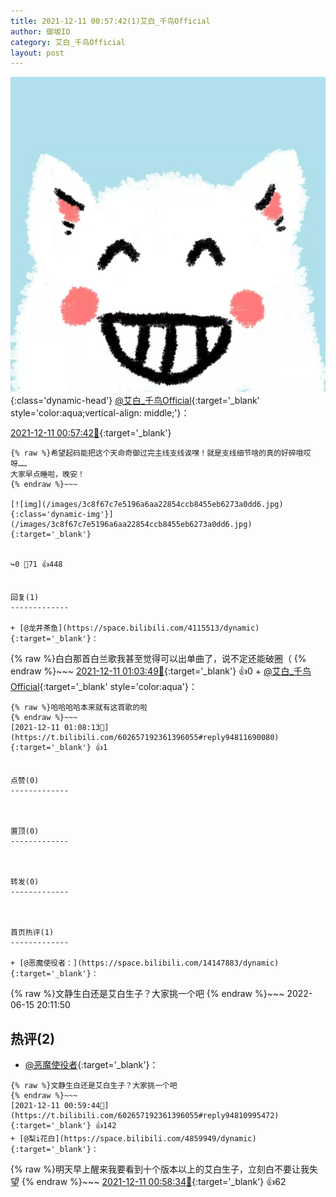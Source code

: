 ```yaml
---
title: 2021-12-11 00:57:42(1)艾白_千鸟Official
author: 御坂IO
category: 艾白_千鸟Official
layout: post
---
```


![img](/images/9ae8b9445fd0665cc014d9080156a45271be73c6.jpg){:class='dynamic-head'}
[@艾白_千鸟Official](https://space.bilibili.com/334537711/dynamic){:target='_blank' style='color:aqua;vertical-align: middle;'}：

[2021-12-11 00:57:42🔗](https://t.bilibili.com/602657192361396055){:target='_blank'}

~~~
{% raw %}希望起码能把这个天命奇御过完主线支线诶嘿！就是支线细节啥的真的好碎哦哎呀……
大家早点睡啦，晚安！
{% endraw %}~~~

[![img](/images/3c8f67c7e5196a6aa22854ccb8455eb6273a0dd6.jpg){:class='dynamic-img'}](/images/3c8f67c7e5196a6aa22854ccb8455eb6273a0dd6.jpg){:target='_blank'}


↪️0 💬71 👍448


回复(1)
-------------

+ [@龙井茶鱼](https://space.bilibili.com/4115513/dynamic){:target='_blank'}：
~~~
{% raw %}白白那首白兰歌我甚至觉得可以出单曲了，说不定还能破圈（
{% endraw %}~~~
[2021-12-11 01:03:49🔗](https://t.bilibili.com/602657192361396055#reply94811337680){:target='_blank'} 👍0
    + [@艾白_千鸟Official](https://space.bilibili.com/334537711/dynamic){:target='_blank' style='color:aqua'}：
~~~
{% raw %}哈哈哈哈本来就有这首歌的啦
{% endraw %}~~~
[2021-12-11 01:08:13🔗](https://t.bilibili.com/602657192361396055#reply94811690080){:target='_blank'} 👍1


点赞(0)
-------------



置顶(0)
-------------



转发(0)
-------------



首页热评(1)
-------------

+ [@恶魔使役者：](https://space.bilibili.com/14147883/dynamic){:target='_blank'}：
~~~
{% raw %}文静生白还是艾白生子？大家挑一个吧
{% endraw %}~~~
2022-06-15 20:11:50


热评(2)
-------------

+ [@恶魔使役者](https://space.bilibili.com/14147883/dynamic){:target='_blank'}：
~~~
{% raw %}文静生白还是艾白生子？大家挑一个吧
{% endraw %}~~~
[2021-12-11 00:59:44🔗](https://t.bilibili.com/602657192361396055#reply94810995472){:target='_blank'} 👍142
+ [@梨i花白](https://space.bilibili.com/4859949/dynamic){:target='_blank'}：
~~~
{% raw %}明天早上醒来我要看到十个版本以上的艾白生子，立刻白不要让我失望
{% endraw %}~~~
[2021-12-11 00:58:34🔗](https://t.bilibili.com/602657192361396055#reply94811044208){:target='_blank'} 👍62


